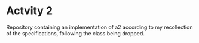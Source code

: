 # Actvity 2 
Repository containing an implementation of a2 according to my recollection
of the specifications, following the class being dropped. 
